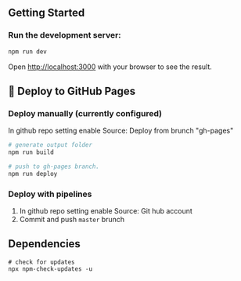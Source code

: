 ## Getting Started

### Run the development server:

```bash
npm run dev
```
Open [http://localhost:3000](http://localhost:3000) with your browser to see the result.



## 📝 Deploy to GitHub Pages

### Deploy manually (currently configured)

In github repo setting enable Source: Deploy from brunch "gh-pages"

```bash
# generate output folder
npm run build

# push to gh-pages branch. 
npm run deploy
```

### Deploy with pipelines

1. In github repo setting enable Source: Git hub account
2. Commit and push `master` brunch

## Dependencies

```shell
# check for updates
npx npm-check-updates -u
```